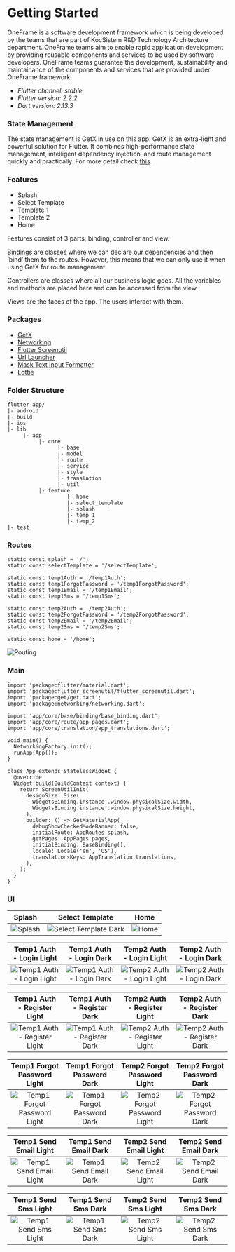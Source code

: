 # Getting Started
OneFrame is a software development framework which is being developed by the teams that are part of KocSistem R&D Technology Architecture department. OneFrame teams aim to enable rapid application development by providing reusable components and services to be used by software developers. OneFrame teams guarantee the development, sustainability and maintainance of the components and services that are provided under OneFrame framework.

- *Flutter channel: stable*
- *Flutter version: 2.2.2*
- *Dart version: 2.13.3*

### State Management
The state management is GetX in use on this app. GetX is an extra-light and powerful solution for Flutter. It combines high-performance state management, intelligent dependency injection, and route management quickly and practically. For more detail check [this](https://pub.dev/packages/get).

### Features
- Splash
- Select Template
- Template 1
- Template 2
- Home

Features consist of 3 parts; binding, controller and view.

Bindings are classes where we can declare our dependencies and then ‘bind’ them to the routes. However, this means that we can only use it when using GetX for route management.

Controllers are classes where all our business logic goes. All the variables and methods are placed here and can be accessed from the view.

Views are the faces of the app. The users interact with them.

### Packages
- [GetX](https://pub.dev/packages/get) 
- [Networking](https://github.com/oneframemobile/networking.git)
- [Flutter Screenutil](https://pub.dev/packages/flutter_screenutil)
- [Url Launcher](https://pub.dev/packages/url_launcher)
- [Mask Text Input Formatter](https://pub.dev/packages/mask_text_input_formatter)
- [Lottie](https://pub.dev/packages/lottie)

### Folder Structure
```
flutter-app/
|- android
|- build
|- ios
|- lib
     |- app
          |- core
                |- base
                |- model
                |- route
                |- service
                |- style
                |- translation
                |- util
          |- feature
                   |- home
                   |- select_template
                   |- splash
                   |- temp_1
                   |- temp_2
|- test
```

### Routes
```
static const splash = '/';
static const selectTemplate = '/selectTemplate';

static const temp1Auth = '/temp1Auth';  
static const temp1ForgotPassword = '/temp1ForgotPassword';  
static const temp1Email = '/temp1Email';  
static const temp1Sms = '/temp1Sms';  

static const temp2Auth = '/temp2Auth';
static const temp2ForgotPassword = '/temp2ForgotPassword';  
static const temp2Email = '/temp2Email';  
static const temp2Sms = '/temp2Sms';
  
static const home = '/home';
```
![Routing](/assets/screenshot/routing.png?raw=true)


### Main
```
import 'package:flutter/material.dart';
import 'package:flutter_screenutil/flutter_screenutil.dart';
import 'package:get/get.dart';
import 'package:networking/networking.dart';

import 'app/core/base/binding/base_binding.dart';
import 'app/core/route/app_pages.dart';
import 'app/core/translation/app_translations.dart';

void main() {
  NetworkingFactory.init();
  runApp(App());
}

class App extends StatelessWidget {
  @override
  Widget build(BuildContext context) {
    return ScreenUtilInit(
      designSize: Size(
        WidgetsBinding.instance!.window.physicalSize.width,
        WidgetsBinding.instance!.window.physicalSize.height,
      ),
      builder: () => GetMaterialApp(
        debugShowCheckedModeBanner: false,
        initialRoute: AppRoutes.splash,
        getPages: AppPages.pages,
        initialBinding: BaseBinding(),
        locale: Locale('en', 'US'),
        translationsKeys: AppTranslation.translations,
      ),
    );
  }
}
```

### UI

Splash             |  Select Template | Home
:-------------------------:|:-------------------------:|:-------------------------:
![Splash](/assets/screenshot/splash.png?raw=true) | ![Select Template Dark](/assets/screenshot/selectTemplate.png?raw=true) | ![Home](/assets/screenshot/home.png?raw=true)

Temp1 Auth - Login Light | Temp1 Auth - Login Dark | Temp2 Auth - Login Light | Temp2 Auth - Login Dark
:-------------------------:|:-------------------------:|:-------------------------:|:-------------------------:
![Temp1 Auth - Login Light](/assets/screenshot/temp1LoginLight.png?raw=true) | ![Temp1 Auth - Login Dark](/assets/screenshot/temp1LoginDark.png?raw=true) | ![Temp2 Auth - Login Light](/assets/screenshot/temp2LoginLight.png?raw=true) | ![Temp2 Auth - Login Dark](/assets/screenshot/temp2LoginDark.png?raw=true)


Temp1 Auth - Register Light | Temp1 Auth - Register Dark | Temp2 Auth - Register Light | Temp2 Auth - Register Dark
:-------------------------:|:-------------------------:|:-------------------------:|:-------------------------:
![Temp1 Auth - Register Light](/assets/screenshot/temp1RegisterLight.png?raw=true) | ![Temp1 Auth - Register Dark](/assets/screenshot/temp1RegisterDark.png?raw=true) | ![Temp2 Auth - Register Light](/assets/screenshot/temp2RegisterLight.png?raw=true) | ![Temp2 Auth - Register Dark](/assets/screenshot/temp2RegisterDark.png?raw=true)


Temp1 Forgot Password Light | Temp1 Forgot Password Dark | Temp2 Forgot Password Light | Temp2 Forgot Password Dark
:-------------------------:|:-------------------------:|:-------------------------:|:-------------------------:
![Temp1 Forgot Password Light](/assets/screenshot/temp1ForgotPasswordLight.png?raw=true) | ![Temp1 Forgot Password Dark](/assets/screenshot/temp1ForgotPasswordDark.png?raw=true) | ![Temp2 Forgot Password Light](/assets/screenshot/temp2ForgotPasswordLight.png?raw=true) | ![Temp2 Forgot Password Dark](/assets/screenshot/temp2ForgotPasswordDark.png?raw=true)


Temp1 Send Email Light | Temp1 Send Email Dark | Temp2 Send Email Light | Temp2 Send Email Dark
:-------------------------:|:-------------------------:|:-------------------------:|:-------------------------:
![Temp1 Send Email Light](/assets/screenshot/temp1SendEmailLight.png?raw=true) | ![Temp1 Send Email Dark](/assets/screenshot/temp1SendEmailDark.png?raw=true) | ![Temp2 Send Email Light](/assets/screenshot/temp2SendEmailLight.png?raw=true) | ![Temp2 Send Email Dark](/assets/screenshot/temp2SendEmailDark.png?raw=true)


Temp1 Send Sms Light | Temp1 Send Sms Dark | Temp2 Send Sms Light | Temp2 Send Sms Dark
:-------------------------:|:-------------------------:|:-------------------------:|:-------------------------:
![Temp1 Send Sms Light](/assets/screenshot/temp1SendSmsLight.png?raw=true) | ![Temp1 Send Sms Dark](/assets/screenshot/temp1SendSmsDark.png?raw=true) | ![Temp2 Send Sms Light](/assets/screenshot/temp2SendSmsLight.png?raw=true) | ![Temp2 Send Sms Dark](/assets/screenshot/temp2SendSmsDark.png?raw=true)